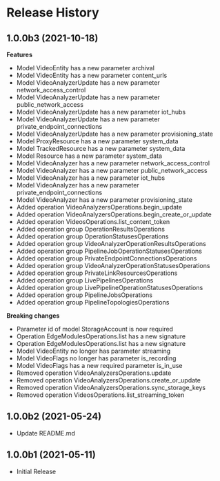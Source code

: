 # Release History

## 1.0.0b3 (2021-10-18)

**Features**

  - Model VideoEntity has a new parameter archival
  - Model VideoEntity has a new parameter content_urls
  - Model VideoAnalyzerUpdate has a new parameter network_access_control
  - Model VideoAnalyzerUpdate has a new parameter public_network_access
  - Model VideoAnalyzerUpdate has a new parameter iot_hubs
  - Model VideoAnalyzerUpdate has a new parameter private_endpoint_connections
  - Model VideoAnalyzerUpdate has a new parameter provisioning_state
  - Model ProxyResource has a new parameter system_data
  - Model TrackedResource has a new parameter system_data
  - Model Resource has a new parameter system_data
  - Model VideoAnalyzer has a new parameter network_access_control
  - Model VideoAnalyzer has a new parameter public_network_access
  - Model VideoAnalyzer has a new parameter iot_hubs
  - Model VideoAnalyzer has a new parameter private_endpoint_connections
  - Model VideoAnalyzer has a new parameter provisioning_state
  - Added operation VideoAnalyzersOperations.begin_update
  - Added operation VideoAnalyzersOperations.begin_create_or_update
  - Added operation VideosOperations.list_content_token
  - Added operation group OperationResultsOperations
  - Added operation group OperationStatusesOperations
  - Added operation group VideoAnalyzerOperationResultsOperations
  - Added operation group PipelineJobOperationStatusesOperations
  - Added operation group PrivateEndpointConnectionsOperations
  - Added operation group VideoAnalyzerOperationStatusesOperations
  - Added operation group PrivateLinkResourcesOperations
  - Added operation group LivePipelinesOperations
  - Added operation group LivePipelineOperationStatusesOperations
  - Added operation group PipelineJobsOperations
  - Added operation group PipelineTopologiesOperations

**Breaking changes**

  - Parameter id of model StorageAccount is now required
  - Operation EdgeModulesOperations.list has a new signature
  - Operation EdgeModulesOperations.list has a new signature
  - Model VideoEntity no longer has parameter streaming
  - Model VideoFlags no longer has parameter is_recording
  - Model VideoFlags has a new required parameter is_in_use
  - Removed operation VideoAnalyzersOperations.update
  - Removed operation VideoAnalyzersOperations.create_or_update
  - Removed operation VideoAnalyzersOperations.sync_storage_keys
  - Removed operation VideosOperations.list_streaming_token

## 1.0.0b2 (2021-05-24)
  - Update README.md

## 1.0.0b1 (2021-05-11)

* Initial Release
